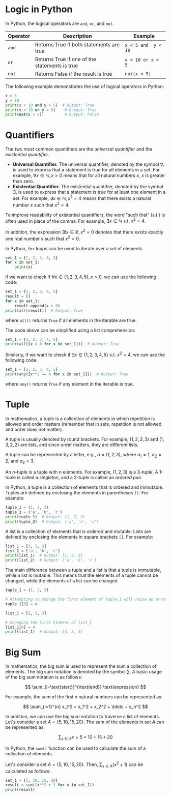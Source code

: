 # Logic in Python
In Python, the logical operators are `and`, `or`, and `not`. 

| Operator | Description                                   | Example             |
| -------- | --------------------------------------------- | ------------------- |
| `and`    | Returns True if both statements are true      | `x < 5 and  y < 10` |
| `or`     | Returns True if one of the statements is true | `x > 10 or x < 5`   |
| `not`    | Returns False if the result is true           | `not(x < 5)`        |

The following example demonstrates the use of logical operators in Python:
```python
x = 5
y = 10
print(x < 10 and y > 5)  # Output: True
print(x < 10 or y < 5)    # Output: True
print(not(x > 5))         # Output: False
```

# Quantifiers

The two most common quantifiers are the *universal quantifier* and the *existential quantifier*.

- **Universal Quantifier.** The universal quantifier, denoted by the symbol $\forall$, is used to express that a statement is true for all elements in a set. For example, $\forall x \in \mathbb{N}, x > 0$ means that for all natural numbers $x$, $x$ is greater than zero.
- **Existential Quantifier.** The existential quantifier, denoted by the symbol $\exists$, is used to express that a statement is true for at least one element in a set. For example, $\exists x \in \mathbb{N}, x^2 = 4$ means that there exists a natural number $x$ such that $x^2 = 4$. 


To improve readability of existential quantifiers, the word "such that" (s.t.) is often used in place of the comma. For example, $\exists x \in \mathbb{N} \text{ s.t. } x^2 = 4$.

In addition, the expression $\exists! x \in \mathbb{R}, x^2 = 0$ denotes that there exists exactly one real number $x$ such that $x^2 = 0$.

In Python, `for` loops can be used to iterate over a set of elements. 
```python
set_1 = {1, 2, 3, 4, 5}
for x in set_1:
    print(x)
```

If we want to check if $\forall x \in \{1, 2, 3, 4, 5\}, x > 0$, we can use the following code:
```python
set_1 = {1, 2, 3, 4, 5}
result = []
for x in set_1:
    result.append(x > 0)
print(all(result))  # Output: True
```
where `all()` returns `True` if all elements in the iterable are true.

The code above can be simplified using a list comprehension:
```python
set_1 = {1, 2, 3, 4, 5}
print(all([x > 0 for x in set_1]))  # Output: True
```

Similarly, if we want to check if $\exists x \in \{1, 2, 3, 4, 5\} \text{ s.t. } x^2 = 4$, we can use the following code:
```python
set_1 = {1, 2, 3, 4, 5}
print(any([x**2 == 4 for x in set_1]))  # Output: True
```
where `any()` returns `True` if any element in the iterable is true.



# Tuple

In mathematics, a tuple is a collection of elements in which repetition is allowed and order matters (remember that in sets, repetition is not allowed and order does not matter).

A tuple is usually denoted by round brackets. For example, $(1, 2, 2, 3)$ and $(1, 3, 2, 2)$ are lists, and since order matters, they are different lists.  

A tuple can be represented by a letter, e.g., $a = (1, 2, 3)$, where $a_1 = 1$, $a_2 = 2$, and $a_3 = 3$.

An $n$-tuple is a tuple with $n$ elements. For example, $(1, 2, 3)$ is a 3-tuple. A 1-tuple is called a *singleton*, and a 2-tuple is called an *ordered pair*.

In Python, a tuple is a collection of elements that is ordered and immutable. Tuples are defined by enclosing the elements in parentheses `()`. For example:

```python
tuple_1 = (1, 2, 3)
tuple_2 = ('a', 'b', 'c')
print(tuple_1)  # Output: (1, 2, 3)
print(tuple_2)  # Output: ('a', 'b', 'c')
```

A list is a collection of elements that is ordered and mutable. Lists are defined by enclosing the elements in square brackets `[]`. For example:

```python
list_1 = [1, 2, 3]
list_2 = ['a', 'b', 'c']
print(list_1)  # Output: [1, 2, 3]
print(list_2)  # Output: ['a', 'b', 'c']
```

The main difference between a tuple and a list is that a tuple is immutable, while a list is mutable. This means that the elements of a tuple cannot be changed, while the elements of a list can be changed.

```python
tuple_1 = (1, 2, 3)

# Attempting to change the first element of tuple_1 will raise an error
tuple_1[0] = 4  
```

```python
list_1 = [1, 2, 3]

# Changing the first element of list_1
list_1[0] = 4
print(list_1)  # Output: [4, 2, 3]
```

# Big Sum

In mathematics, the big sum is used to represent the sum a collection of elements. The big sum notation is denoted by the symbol $\sum$. A basic usage of the big sum notation is as follows:

$$
\sum_{i=\text{start}}^{\text{end}} \text{expression}
$$

For example, the sum of the first $n$ natural numbers can be represented as:

$$
\sum_{i=1}^{n} x_i^2 = x_1^2 + x_2^2 + \ldots + x_n^2
$$

In addition, we can use the big sum notation to traverse a list of elements. Let's consider a set $A = \{5, 10, 15, 20\}$. The sum of the elements in set $A$ can be represented as:

$$
\sum_{x \in A} x = 5 + 10 + 15 + 20
$$

In Python, the `sum()` function can be used to calculate the sum of a collection of elements. 

Let's consider a set $A = \{5, 10, 15, 20\}$. Then, $\sum_{x \in A} (x^2 + 1)$ can be calculated as follows:

```python
set_1 = {5, 10, 15, 20}
result = sum([x**2 + 1 for x in set_1])
print(result)
```


